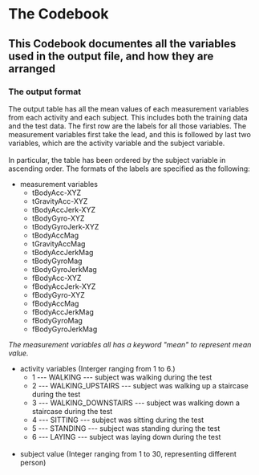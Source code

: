 # The Codebook
## This Codebook documentes all the variables used in the output file, and how they are arranged

### The output format
The output table has all the mean values of each measurement variables from each activity and each subject. This includes both the training data and the test data.
The first row are the labels for all those variables. The measurement variables first take the lead, and this is followed by last two variables, which are the activity variable and the subject variable. <br></br>
In particular, the table has been ordered by the subject variable in ascending order.
The formats of the labels are specified as the following: <br>
- measurement variables
  - tBodyAcc-XYZ
  - tGravityAcc-XYZ
  - tBodyAccJerk-XYZ
  - tBodyGyro-XYZ
  - tBodyGyroJerk-XYZ
  - tBodyAccMag
  - tGravityAccMag
  - tBodyAccJerkMag
  - tBodyGyroMag
  - tBodyGyroJerkMag
  - fBodyAcc-XYZ
  - fBodyAccJerk-XYZ
  - fBodyGyro-XYZ
  - fBodyAccMag
  - fBodyAccJerkMag
  - fBodyGyroMag
  - fBodyGyroJerkMag
  
<i>The measurement variables all has a keyword "mean" to represent mean value.</i>
- activity variables (Interger ranging from 1 to 6.)
  - 1 --- WALKING --- subject was walking during the test
  - 2 --- WALKING_UPSTAIRS --- subject was walking up a staircase during the test
  - 3 --- WALKING_DOWNSTAIRS --- subject was walking down a staircase during the test
  - 4 --- SITTING --- subject was sitting during the test
  - 5 --- STANDING --- subject was standing during the test
  - 6 --- LAYING --- subject was laying down during the test <br></br>
- subject value (Integer ranging from 1 to 30, representing different person)
